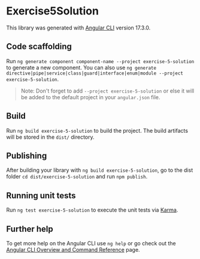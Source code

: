 # Exercise5Solution

This library was generated with [Angular CLI](https://github.com/angular/angular-cli) version 17.3.0.

## Code scaffolding

Run `ng generate component component-name --project exercise-5-solution` to generate a new component. You can also use `ng generate directive|pipe|service|class|guard|interface|enum|module --project exercise-5-solution`.
> Note: Don't forget to add `--project exercise-5-solution` or else it will be added to the default project in your `angular.json` file. 

## Build

Run `ng build exercise-5-solution` to build the project. The build artifacts will be stored in the `dist/` directory.

## Publishing

After building your library with `ng build exercise-5-solution`, go to the dist folder `cd dist/exercise-5-solution` and run `npm publish`.

## Running unit tests

Run `ng test exercise-5-solution` to execute the unit tests via [Karma](https://karma-runner.github.io).

## Further help

To get more help on the Angular CLI use `ng help` or go check out the [Angular CLI Overview and Command Reference](https://angular.io/cli) page.
